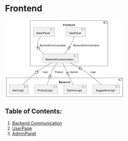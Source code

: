 # Frontend
<!--
```plantuml
@startuml
    
component Frontend {
    component UserPanel {
    }
    
    component AdminPanel {
    }
    
    component BackendCommunication {
    }
}

component Backend {
    component UserLogic {
    }
    component ProductLogic {
    }
    component OpinionLogic {
    }
    component SuggestionLogic {
    
}


BackendCommunication  -(0- UserLogic       : User
BackendCommunication  -(0- ProductLogic    : Product
BackendCommunication  -(0- OpinionLogic    : Opinion
BackendCommunication  -(0- SuggestionLogic : Logic

UserPanel            -(0-  BackendCommunication : BackendCommunication
AdminPanel           -(0-  BackendCommunication : BackendCommunication

@enduml 
```
-->
![](media/components.png)
## Table of Contents:
1. [Backend Communication](BackendCommuncation/BackendCommunication.md)
2. [UserPage](UserPage)
3. [AdminPanel](AdminPanel)